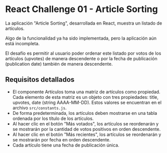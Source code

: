 # React Challenge 01 - Article Sorting

La aplicación "Article Sorting", desarrollada en React, muestra un listado de artículos.

Algo de la funcionalidad ya ha sido implementada, pero la aplicación aún está incompleta.

El desafío es permitir al usuario poder ordenar este listado por votos de los artículos (upvotes) de manera descendente o por la fecha de publicación (publication date) también de manera descendente.

## Requisitos detallados

* El componente Artículos toma una matriz de artículos como propiedad. Cada elemento de esta matriz es un objeto con tres propiedades: title, upvotes, date (string AAAA-MM-DD). Estos valores se encuentran en el archivo `src/constants.js`.
* De forma predeterminada, los artículos deben mostrarse en una tabla ordenada por los título de los artículos.
* Al hacer clic en el botón "Más votados", los artículos se reordenarán y se mostrarán por la cantidad de votos positivos en orden descendente.
* Al hacer clic en el botón "Más recientes", los artículos se reordenarán y se mostrarán por fecha en orden descendente.
* Cada artículo tiene una fecha de publicación única.